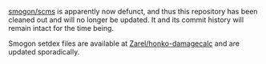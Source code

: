 [smogon/scms](https://github.com/smogon/scms/) is apparently now defunct, and thus this repository has been cleaned out and will no longer be updated. It and its commit history will remain intact for the time being.

Smogon setdex files are available at [Zarel/honko-damagecalc](https://github.com/Zarel/honko-damagecalc/tree/master/js/data) and are updated sporadically.
